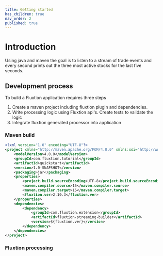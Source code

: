 ```yaml
---
title: Getting started
has_children: true
nav_order: 2
published: true
---
```

# Introduction
Using java and maven the goal is to listen to a stream of trade events and every second prints out the three most active stocks for the last five seconds. 
## Development process
To build a Fluxtion application requires three steps
1. Create a maven project including fluxtion plugin and dependencies. 
1. Write processing logic using Fluxtion api's. Create tests to validate the logic
1. Integrate fluxtion generated processor into application
### Maven build

```xml
<?xml version="1.0" encoding="UTF-8"?>
<project xmlns="http://maven.apache.org/POM/4.0.0" xmlns:xsi="http://www.w3.org/2001/XMLSchema-instance" xsi:schemaLocation="http://maven.apache.org/POM/4.0.0 http://maven.apache.org/xsd/maven-4.0.0.xsd">
    <modelVersion>4.0.0</modelVersion>
    <groupId>com.fluxtion.tutorial</groupId>
    <artifactId>quickstart</artifactId>
    <version>1.0-SNAPSHOT</version>
    <packaging>jar</packaging>
    <properties>
        <project.build.sourceEncoding>UTF-8</project.build.sourceEncoding>
        <maven.compiler.source>15</maven.compiler.source>
        <maven.compiler.target>15</maven.compiler.target>
        <fluxtion.ver>2.10.3</fluxtion.ver>
    </properties>  
    <dependencies>
        <dependency>
            <groupId>com.fluxtion.extension</groupId>
            <artifactId>fluxtion-streaming-builder</artifactId>
            <version>${fluxtion.ver}</version>
        </dependency>
    </dependencies>
</project>
```

### Fluxtion processing

